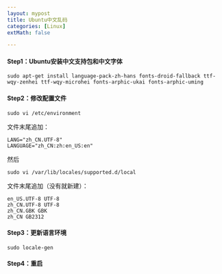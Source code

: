 ```yaml
---
layout: mypost
title: Ubuntu中文乱码
categories: [Linux]
extMath: false

---
```


#### Step1：Ubuntu安装中文支持包和中文字体

```
sudo apt-get install language-pack-zh-hans fonts-droid-fallback ttf-wqy-zenhei ttf-wqy-microhei fonts-arphic-ukai fonts-arphic-uming
```

#### Step2：修改配置文件

```
sudo vi /etc/environment
```

文件末尾追加：

```
LANG="zh_CN.UTF-8"
LANGUAGE="zh_CN:zh:en_US:en"
```

然后

```
sudo vi /var/lib/locales/supported.d/local
```

文件末尾追加（没有就新建）：

```
en_US.UTF-8 UTF-8
zh_CN.UTF-8 UTF-8
zh_CN.GBK GBK
zh_CN GB2312
```

#### Step3：更新语言环境

```
sudo locale-gen
```

#### Step4：重启

<div class="wildfire_thread">
<script src="https://utteranc.es/client.js"
        repo="hitptep/hitptep.github.io"
        issue-term="pathname"
        theme="photon-dark"
        crossorigin="anonymous"
        async>
</script>
</div>




